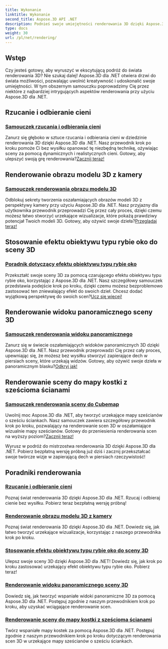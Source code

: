 ```yaml
---
title: Wykonanie
linktitle: Wykonanie
second_title: Aspose.3D API .NET
description: Podnieś swoje umiejętności renderowania 3D dzięki Aspose.3D dla .NET! Rzucaj cienie, twórz urzekające wizualizacje, stosuj efekty obiektywu typu rybie oko i nie tylko.
type: docs
weight: 30
url: /pl/net/rendering/
---
```

## Wstęp

Czy jesteś gotowy, aby wyruszyć w ekscytującą podróż do świata renderowania 3D? Nie szukaj dalej! Aspose.3D dla .NET otwiera drzwi do świata możliwości, pozwalając uwolnić kreatywność i udoskonalić swoje umiejętności. W tym obszernym samouczku poprowadzimy Cię przez niektóre z najbardziej intrygujących aspektów renderowania przy użyciu Aspose.3D dla .NET.

## Rzucanie i odbieranie cieni
### [Samouczek rzucania i odbierania cieni](./cast-receive-shadows/)
 Zanurz się głęboko w sztuce rzucania i odbierania cieni w dziedzinie renderowania 3D dzięki Aspose.3D dla .NET. Nasz przewodnik krok po kroku pomoże Ci bez wysiłku opanować tę niezbędną technikę, ożywiając sceny za pomocą dynamicznych i realistycznych cieni. Gotowy, aby ulepszyć swoją grę renderowania?[Zacznij teraz!](./cast-receive-shadows/)

## Renderowanie obrazu modelu 3D z kamery
### [Samouczek renderowania obrazu modelu 3D](./render-3d-model-image/)
Odblokuj sekrety tworzenia oszałamiających obrazów modeli 3D z perspektywy kamery przy użyciu Aspose.3D dla .NET. Nasz przyjazny dla użytkownika przewodnik przeprowadzi Cię przez cały proces, dzięki czemu możesz łatwo stworzyć urzekające wizualizacje, które pokażą prawdziwy potencjał Twoich modeli 3D. Gotowy, aby ożywić swoje dzieła?[Przeglądaj teraz!](./render-3d-model-image/)

## Stosowanie efektu obiektywu typu rybie oko do sceny 3D
### [Poradnik dotyczący efektu obiektywu typu rybie oko](./fisheye-lens-effect-3d-scene/)
 Przekształć swoje sceny 3D za pomocą czarującego efektu obiektywu typu rybie oko, korzystając z Aspose.3D dla .NET. Nasz szczegółowy samouczek przedstawia podejście krok po kroku, dzięki czemu możesz bezproblemowo zastosować ten zniewalający efekt do swoich dzieł. Chcesz dodać wyjątkową perspektywę do swoich scen?[Ucz się więcej!](./fisheye-lens-effect-3d-scene/)

## Renderowanie widoku panoramicznego sceny 3D
### [Samouczek renderowania widoku panoramicznego](./render-panorama-view/)
Zanurz się w świecie oszałamiających widoków panoramicznych 3D dzięki Aspose.3D dla .NET. Nasz przewodnik przeprowadzi Cię przez cały proces, upewniając się, że możesz bez wysiłku stworzyć zapierające dech w piersiach sceny, które urzekają widzów. Gotowy, aby ożywić swoje dzieła w panoramicznym blasku?[Odkryj jak!](./render-panorama-view/)

## Renderowanie sceny do mapy kostki z sześcioma ścianami
### [Samouczek renderowania sceny do Cubemap](./render-scene-cubemap/)
 Uwolnij moc Aspose.3D dla .NET, aby tworzyć urzekające mapy sześcianów o sześciu ściankach. Nasz samouczek zawiera szczegółowy przewodnik krok po kroku, pozwalający na renderowanie scen 3D w oszałamiające wizualnie mapy sześcianów. Gotowy do przeniesienia renderowania scen na wyższy poziom?[Zacznij teraz!](./render-scene-cubemap/)

Wyrusz w podróż do mistrzostwa renderowania 3D dzięki Aspose.3D dla .NET. Pobierz bezpłatną wersję próbną już dziś i zacznij przekształcać swoje twórcze wizje w zapierającą dech w piersiach rzeczywistość!
## Poradniki renderowania
### [Rzucanie i odbieranie cieni](./cast-receive-shadows/)
Poznaj świat renderowania 3D dzięki Aspose.3D dla .NET. Rzucaj i odbieraj cienie bez wysiłku. Pobierz teraz bezpłatną wersję próbną!
### [Renderowanie obrazu modelu 3D z kamery](./render-3d-model-image/)
Poznaj świat renderowania 3D dzięki Aspose.3D dla .NET. Dowiedz się, jak łatwo tworzyć urzekające wizualizacje, korzystając z naszego przewodnika krok po kroku.
### [Stosowanie efektu obiektywu typu rybie oko do sceny 3D](./fisheye-lens-effect-3d-scene/)
Ulepsz swoje sceny 3D dzięki Aspose.3D dla .NET! Dowiedz się, jak krok po kroku zastosować urzekający efekt obiektywu typu rybie oko. Pobierz teraz!
### [Renderowanie widoku panoramicznego sceny 3D](./render-panorama-view/)
Dowiedz się, jak tworzyć wspaniałe widoki panoramiczne 3D za pomocą Aspose.3D dla .NET. Postępuj zgodnie z naszym przewodnikiem krok po kroku, aby uzyskać wciągające renderowanie scen.
### [Renderowanie sceny do mapy kostki z sześcioma ścianami](./render-scene-cubemap/)
Twórz wspaniałe mapy kostek za pomocą Aspose.3D dla .NET. Postępuj zgodnie z naszym przewodnikiem krok po kroku dotyczącym renderowania scen 3D w urzekające mapy sześcianów o sześciu ściankach.